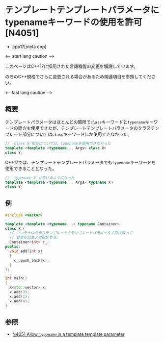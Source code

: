 # テンプレートテンプレートパラメータにtypenameキーワードの使用を許可 [N4051]
* cpp17[meta cpp]

<-- start lang caution -->

このページはC++17に採用された言語機能の変更を解説しています。

のちのC++規格でさらに変更される場合があるため関連項目を参照してください。

<-- last lang caution -->

## 概要
テンプレートパラメータはほとんどの箇所で`class`キーワードと`typename`キーワードの両方を使用できたが、テンプレートテンプレートパラメータのクラステンプレート部分については`class`キーワードしか使用できなかった。

```cpp
// `class X`部分については、typenameを使用できなかった
template <template <typename... Args> class X>
class Y;
```

C++17では、テンプレートテンプレートパラメータでも`typename`キーワードを使用できることとなった。

```cpp
// `typename X`と書けるようになった
template <template <typename... Args> typename X>
class Y;
```


## 例
```cpp example
#include <vector>

template <template <typename...> typename Container>
class X {
  // コンテナのクラステンプレートをテンプレートパラメータで受け取って、
  // 要素型はあとで指定する。
  Container<int> c_;
public:
  void add(int x)
  {
    c_.push_back(x);
  }
};

int main()
{
  X<std::vector> x;
  x.add(3);
  x.add(1);
  x.add(4);
}
```

## 参照
- [N4051 Allow `typename` in a template template parameter](http://www.open-std.org/jtc1/sc22/wg21/docs/papers/2014/n4051.html)